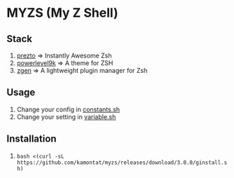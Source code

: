 # MYZS (My Z Shell)

## Stack

1. [prezto](https://github.com/sorin-ionescu/prezto) => Instantly Awesome Zsh
2. [powerlevel9k](https://github.com/bhilburn/powerlevel9k) => A theme for ZSH
3. [zgen](https://github.com/tarjoilija/zgen) => A lightweight plugin manager for Zsh

## Usage

1. Change your config in [constants.sh](./const/default.sh)
2. Change your setting in [variable.sh](./src/personal/variable.sh)

## Installation

1. `bash <(curl -sL https://github.com/kamontat/myzs/releases/download/3.0.0/ginstall.sh)`
